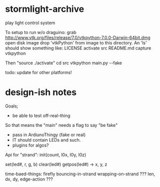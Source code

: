 # stormlight-archive
play light control system


To setup to run w/o draguino:
grab http://www.vtk.org/files/release/7.0/vtkpython-7.0.0-Darwin-64bit.dmg
open disk image
drop 'vtkPython' from image to this directory. An 'ls' should show something like:
LICENSE        activate       src
README.md      capture        vtkpython

Then "source ./activate"
cd src
vtkpython main.py --fake

todo: update for other platforms! 

# design-ish notes
Goals;
* be able to test off-real-thing

So that means the "main" needs a flag to say "be fake"
- pass in ArdiunoThingy (fake or real)
- IT should contain LEDs and such.
- plugins for algos?

Api for "strand":
  init(count, l0x, l0y, l0z)

  set(led#, r, g, b)
  clear(led#)
  getpos(led#) -> x, y, z


time-baed-things:
  firefly
    bouncing-in-strand
    wrapping-on-strand
    ??? len, dx, dy, edge-action ???